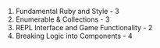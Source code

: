 1. Fundamental Ruby and Style - 3
2. Enumerable & Collections - 3
3. REPL Interface and Game Functionality - 2
4. Breaking Logic into Components - 4
